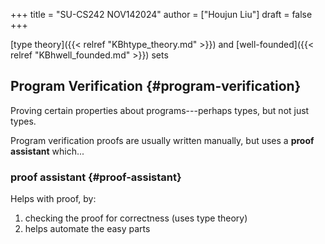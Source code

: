 +++
title = "SU-CS242 NOV142024"
author = ["Houjun Liu"]
draft = false
+++

[type theory]({{< relref "KBhtype_theory.md" >}}) and [well-founded]({{< relref "KBhwell_founded.md" >}}) sets


## Program Verification {#program-verification}

Proving certain properties about programs---perhaps types, but not just types.

Program verification proofs are usually written manually, but uses a **proof assistant** which...


### proof assistant {#proof-assistant}

Helps with proof, by:

1.  checking the proof for correctness (uses type theory)
2.  helps automate the easy parts
